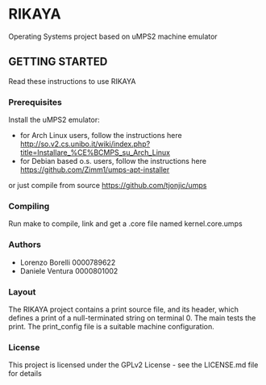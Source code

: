 # RIKAYA
Operating Systems project based on uMPS2 machine emulator

## GETTING STARTED

Read these instructions to use RIKAYA

### Prerequisites
Install the uMPS2 emulator:
* for Arch Linux users, follow the instructions here http://so.v2.cs.unibo.it/wiki/index.php?title=Installare_%CE%BCMPS_su_Arch_Linux
* for Debian based o.s. users, follow the instructions here https://github.com/Zimm1/umps-apt-installer

or just compile from source https://github.com/tjonjic/umps

### Compiling
Run make to compile, link and get a .core file named kernel.core.umps

### Authors

* Lorenzo Borelli 0000789622
* Daniele Ventura 0000801002

### Layout
The RIKAYA project contains a print source file, and its header, which defines a print of a null-terminated string on terminal 0. The main tests the print. The print_config file is a suitable machine configuration.

### License
This project is licensed under the GPLv2 License - see the LICENSE.md file for details

